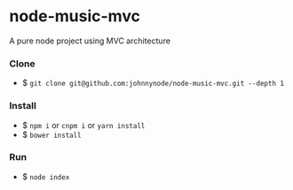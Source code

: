 # node-music-mvc

A pure node project using MVC architecture

### Clone 

- $ `git clone git@github.com:johnnynode/node-music-mvc.git --depth 1`

### Install

- $ `npm i` or `cnpm i` or `yarn install`
- $ `bower install`

### Run

- $ `node index`